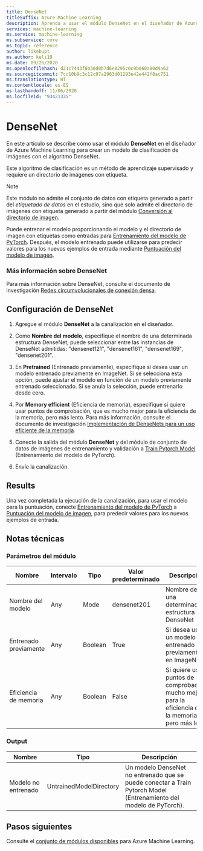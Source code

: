 ```yaml
---
title: DenseNet
titleSuffix: Azure Machine Learning
description: Aprenda a usar el módulo DenseNet en el diseñador de Azure Machine Learning para crear un modelo de clasificación de imágenes con el algoritmo DenseNet.
services: machine-learning
ms.service: machine-learning
ms.subservice: core
ms.topic: reference
author: likebupt
ms.author: keli19
ms.date: 09/26/2020
ms.openlocfilehash: d21c7443f6b30d0b7d6e8295c0c9b060a80d9a62
ms.sourcegitcommit: 7cc10b9c3c12c97a2903d01293e42e442f8ac751
ms.translationtype: HT
ms.contentlocale: es-ES
ms.lasthandoff: 11/06/2020
ms.locfileid: "93421335"
---
```

# <a name="densenet"></a>DenseNet

En este artículo se describe cómo usar el módulo **DenseNet** en el diseñador de Azure Machine Learning para crear un modelo de clasificación de imágenes con el algoritmo DenseNet.  

Este algoritmo de clasificación es un método de aprendizaje supervisado y requiere un directorio de imágenes con etiqueta. 

> [!NOTE]
> Este módulo no admite el conjunto de datos con etiqueta generado a partir del *etiquetado de datos* en el estudio, sino que solo admite el directorio de imágenes con etiqueta generado a partir del módulo [Conversión al directorio de imagen](convert-to-image-directory.md). 

Puede entrenar el modelo proporcionando el modelo y el directorio de imagen con etiquetas como entradas para [Entrenamiento del modelo de PyTorch](train-pytorch-model.md). Después, el modelo entrenado puede utilizarse para predecir valores para los nuevos ejemplos de entrada mediante [Puntuación del modelo de imagen](score-image-model.md).

### <a name="more-about-densenet"></a>Más información sobre DenseNet

Para más información sobre DenseNet, consulte el documento de investigación [Redes circumvolucionales de conexión densa](https://arxiv.org/abs/1608.06993).

## <a name="how-to-configure-densenet"></a>Configuración de DenseNet

1.  Agregue el módulo **DenseNet** a la canalización en el diseñador.  

2.  Como **Nombre del modelo**, especifique el nombre de una determinada estructura DenseNet; puede seleccionar entre las instancias de DenseNet admitidas: "densenet121", "densenet161", "densenet169", "densenet201".

3.  En **Pretrained** (Entrenado previamente), especifique si desea usar un modelo entrenado previamente en ImageNet. Si se selecciona esta opción, puede ajustar el modelo en función de un modelo previamente entrenado seleccionado. Si se anula la selección, puede entrenarlo desde cero.

4.  Por **Memory efficient** (Eficiencia de memoria), especifique si quiere usar puntos de comprobación, que es mucho mejor para la eficiencia de la memoria, pero más lento. Para más información, consulte el documento de investigación [Implementación de DenseNets para un uso eficiente de la memoria](https://arxiv.org/pdf/1707.06990.pdf).

5.  Conecte la salida del módulo **DenseNet** y del módulo de conjunto de datos de imágenes de entrenamiento y validación a [Train Pytorch Model](train-pytorch-model.md) (Entrenamiento del modelo de PyTorch). 

6. Envíe la canalización.


## <a name="results"></a>Results

Una vez completada la ejecución de la canalización, para usar el modelo para la puntuación, conecte [Entrenamiento del modelo de PyTorch](train-pytorch-model.md) a [Puntuación del modelo de imagen](score-image-model.md), para predecir valores para los nuevos ejemplos de entrada.

## <a name="technical-notes"></a>Notas técnicas  

###  <a name="module-parameters"></a>Parámetros del módulo  

| Nombre             | Intervalo | Tipo    | Valor predeterminado     | Descripción                              |
| ---------------- | ----- | ------- | ----------- | ---------------------------------------- |
| Nombre del modelo       | Any   | Mode    | densenet201 | Nombre de una determinada estructura DenseNet     |
| Entrenado previamente       | Any   | Boolean | True        | Si desea usar un modelo entrenado previamente en ImageNet |
| Eficiencia de memoria | Any   | Boolean | False       | Si quiere usar puntos de comprobación, mucho mejor para la eficiencia de la memoria, pero más lento |

###  <a name="output"></a>Output  

| Nombre            | Tipo                    | Descripción                              |
| --------------- | ----------------------- | ---------------------------------------- |
| Modelo no entrenado | UntrainedModelDirectory | Un modelo DenseNet no entrenado que se puede conectar a Train Pytorch Model (Entrenamiento del modelo de PyTorch). |

## <a name="next-steps"></a>Pasos siguientes

Consulte el [conjunto de módulos disponibles](module-reference.md) para Azure Machine Learning. 
